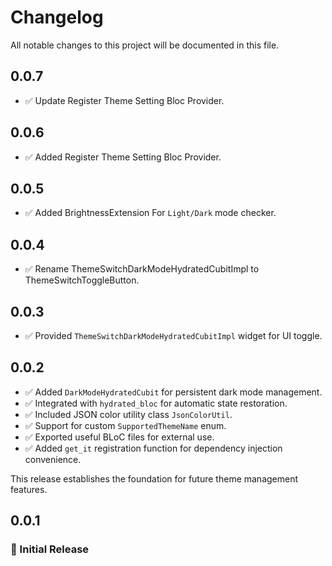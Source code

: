 # Changelog

All notable changes to this project will be documented in this file.

## 0.0.7
- ✅ Update Register Theme Setting Bloc Provider.

## 0.0.6
- ✅ Added Register Theme Setting Bloc Provider.

## 0.0.5
- ✅ Added BrightnessExtension For `Light/Dark` mode checker.

## 0.0.4
- ✅ Rename ThemeSwitchDarkModeHydratedCubitImpl to ThemeSwitchToggleButton.

## 0.0.3
- ✅ Provided `ThemeSwitchDarkModeHydratedCubitImpl` widget for UI toggle.

## 0.0.2
- ✅ Added `DarkModeHydratedCubit` for persistent dark mode management.
- ✅ Integrated with `hydrated_bloc` for automatic state restoration.
- ✅ Included JSON color utility class `JsonColorUtil`.
- ✅ Support for custom `SupportedThemeName` enum.
- ✅ Exported useful BLoC files for external use.
- ✅ Added `get_it` registration function for dependency injection convenience.

This release establishes the foundation for future theme management features.


## 0.0.1
### 🎉 Initial Release

